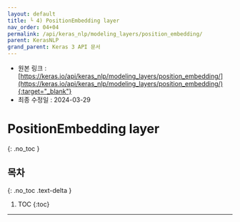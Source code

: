 ```yaml
---
layout: default
title: └ 4) PositionEmbedding layer
nav_order: 04+04
permalink: /api/keras_nlp/modeling_layers/position_embedding/
parent: KerasNLP
grand_parent: Keras 3 API 문서
---
```


* 원본 링크 : [https://keras.io/api/keras_nlp/modeling_layers/position_embedding/](https://keras.io/api/keras_nlp/modeling_layers/position_embedding/){:target="_blank"}
* 최종 수정일 : 2024-03-29

# PositionEmbedding layer
{: .no_toc }

## 목차
{: .no_toc .text-delta }

1. TOC
{:toc}

---
